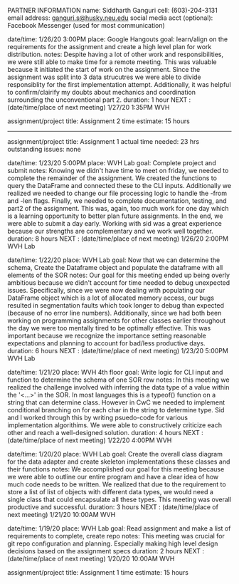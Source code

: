 PARTNER INFORMATION
name: Siddharth Ganguri
cell: (603)-204-3131
email address: ganguri.s@husky.neu.edu
social media acct (optional): Facebook Messenger (used for most communication)

date/time: 1/26/20 3:00PM
place: Google Hangouts
goal: learn/align on the requirements for the assignment and create a high level plan for work distribution.
notes: Despite having a lot of other work and responsibilities, we were still able to make time for a remote meeting. This was valuable because it initiated the start of work on the assignment. Since the assignment was split into 3 data strucutres we were able to divide responsiblity for the first implementation attempt. Additionally, it was helpful to confirm/clairify my doubts about mechanics and coordination surrounding the unconventional part 2.
duration: 1 hour
NEXT : (date/time/place of next meeting) 1/27/20  1:35PM  WVH

assignment/project title: Assignment 2
time estimate: 15 hours

------------------------------------------------------------------------------------------------------

assignment/project title: Assignment 1
actual time needed: 23 hrs
outstanding issues: none

date/time: 1/23/20   5:00PM
place: WVH Lab
goal: Complete project and submit
notes: Knowing we didn't have time to meet on friday, we needed to complete the remainder of the assignment. We created the functions to query the DataFrame and connected these to the CLI inputs. Additionally we realized we needed to change our file processing logic to handle the -from and -len flags. Finally, we needed to complete documentation, testing, and part2 of the assignment. This was, again, too much work for one day which is a learning opportunity to better plan future assignments. In the end, we were able to submit a day early. Working with sid was a great experience because our strengths are complementary and we work well together.
duration: 8 hours
NEXT : (date/time/place of next meeting)  1/26/20   2:00PM    WVH Lab

date/time: 1/22/20
place: WVH Lab
goal: Now that we can determine the schema, Create the Dataframe object and populate the dataframe with all elements of the SOR
notes: Our goal for this meeting ended up being overly ambitious because we didn't account for time needed to debug unexpected issues. Specifically, since we were now dealing with populating our DataFrame object which is a lot of allocated memory access, our bugs resulted in segmentation faults which took longer to debug than expected (because of no error line numbers). Additionally, since we had both been working on programming assignments for other classes earlier throughout the day we were too mentally tired to be optimally effective. This was important because we recognize the importance setting reasonable expectations and planning to account for bad/less productive days.
duration: 6 hours
NEXT : (date/time/place of next meeting)    1/23/20   5:00PM    WVH Lab

date/time: 1/21/20
place: WVH 4th floor
goal: Write logic for CLI input and function to determine the schema of one SOR row
notes: In this meeting we realized the challenge involved with inferring the data type of a value within the '<...>' in the SOR. In most languages this is a typeof() function on a string that can determine class. However in CwC we needed to implement conditional branching on for each char in the string to determine type. Sid and I worked through this by writing psuedo-code for various implementation algorithims. We were able to constructively criticize each other and reach a well-designed solution.
duration: 4 hours
NEXT : (date/time/place of next meeting)    1/22/20 4:00PM   WVH

date/time: 1/20/20
place: WVH Lab
goal: Create the overall class diagram for the data adapter and create skeleton implementations these classes and their functions
notes: We accomplished our goal for this meeting because we were able to outline our entire program and have a clear idea of how much code needs to be written. We realized that due to the requirement to store a list of list of objects with different data types, we would need a single class that could encapsulate all these types. This meeting was overall productive and successful.
duration: 3 hours
NEXT : (date/time/place of next meeting)  1/21/20   10:00AM   WVH

date/time: 1/19/20
place: WVH Lab
goal: Read assignment and make a list of requirements to complete, create repo
notes: This meeting was crucial for git repo configuration and planning. Especially making high level design decisions based on the assignment specs
duration: 2 hours
NEXT : (date/time/place of next meeting)  1/20/20   10:00AM   WVH

assignment/project title: Assignment 1
time estimate: 15 hours
